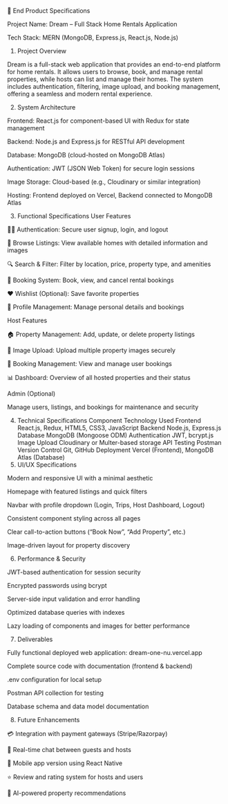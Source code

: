 🧾 End Product Specifications

Project Name: Dream – Full Stack Home Rentals Application

Tech Stack: MERN (MongoDB, Express.js, React.js, Node.js)

1. Project Overview

Dream is a full-stack web application that provides an end-to-end platform for home rentals. It allows users to browse, book, and manage rental properties, while hosts can list and manage their homes. The system includes authentication, filtering, image upload, and booking management, offering a seamless and modern rental experience.

2. System Architecture

Frontend: React.js for component-based UI with Redux for state management

Backend: Node.js and Express.js for RESTful API development

Database: MongoDB (cloud-hosted on MongoDB Atlas)

Authentication: JWT (JSON Web Token) for secure login sessions

Image Storage: Cloud-based (e.g., Cloudinary or similar integration)

Hosting: Frontend deployed on Vercel, Backend connected to MongoDB Atlas

3. Functional Specifications
User Features

🧑‍💻 Authentication: Secure user signup, login, and logout

🏡 Browse Listings: View available homes with detailed information and images

🔍 Search & Filter: Filter by location, price, property type, and amenities

📅 Booking System: Book, view, and cancel rental bookings

❤️ Wishlist (Optional): Save favorite properties

🧾 Profile Management: Manage personal details and bookings

Host Features

🏠 Property Management: Add, update, or delete property listings

📸 Image Upload: Upload multiple property images securely

📆 Booking Management: View and manage user bookings

📊 Dashboard: Overview of all hosted properties and their status

Admin (Optional)

Manage users, listings, and bookings for maintenance and security

4. Technical Specifications
Component	Technology Used
Frontend	React.js, Redux, HTML5, CSS3, JavaScript
Backend	Node.js, Express.js
Database	MongoDB (Mongoose ODM)
Authentication	JWT, bcrypt.js
Image Upload	Cloudinary or Multer-based storage
API Testing	Postman
Version Control	Git, GitHub
Deployment	Vercel (Frontend), MongoDB Atlas (Database)
5. UI/UX Specifications

Modern and responsive UI with a minimal aesthetic

Homepage with featured listings and quick filters

Navbar with profile dropdown (Login, Trips, Host Dashboard, Logout)

Consistent component styling across all pages

Clear call-to-action buttons (“Book Now”, “Add Property”, etc.)

Image-driven layout for property discovery

6. Performance & Security

JWT-based authentication for session security

Encrypted passwords using bcrypt

Server-side input validation and error handling

Optimized database queries with indexes

Lazy loading of components and images for better performance

7. Deliverables

Fully functional deployed web application: dream-one-nu.vercel.app

Complete source code with documentation (frontend & backend)

.env configuration for local setup

Postman API collection for testing

Database schema and data model documentation

8. Future Enhancements

💳 Integration with payment gateways (Stripe/Razorpay)

💬 Real-time chat between guests and hosts

📱 Mobile app version using React Native

⭐ Review and rating system for hosts and users

🧠 AI-powered property recommendations
